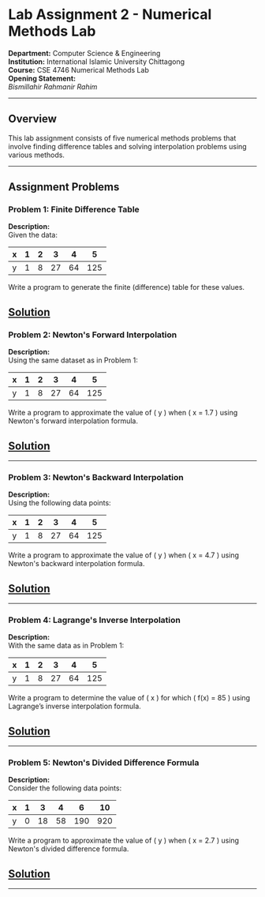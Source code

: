 # Lab Assignment 2 - Numerical Methods Lab

**Department:** Computer Science & Engineering  
 **Institution:** International Islamic University Chittagong  
 **Course:** CSE 4746 Numerical Methods Lab  
 **Opening Statement:**  
 _Bismillahir Rahmanir Rahim_

---

## Overview

This lab assignment consists of five numerical methods problems that involve finding difference tables and solving interpolation problems using various methods.

---

## Assignment Problems

### Problem 1: Finite Difference Table

**Description:**  
 Given the data:

| x   | 1   | 2   | 3   | 4   | 5   |
| --- | --- | --- | --- | --- | --- |
| y   | 1   | 8   | 27  | 64  | 125 |

Write a program to generate the finite (difference) table for these values.

## [**Solution**](https://github.com/MM-Mamunn/Numerical-Method-Lab/blob/main/Mid%20Term/Lab%20Assignment%202/Lab%20Assignment%202.1.cpp)

### Problem 2: Newton's Forward Interpolation

**Description:**  
 Using the same dataset as in Problem 1:

| x   | 1   | 2   | 3   | 4   | 5   |
| --- | --- | --- | --- | --- | --- |
| y   | 1   | 8   | 27  | 64  | 125 |

Write a program to approximate the value of \( y \) when \( x = 1.7 \) using Newton's forward interpolation formula.

## [**Solution**](https://github.com/MM-Mamunn/Numerical-Method-Lab/blob/main/Mid%20Term/Lab%20Assignment%202/Lab%20Assignment%202.2.cpp)

---

### Problem 3: Newton's Backward Interpolation

**Description:**  
 Using the following data points:

| x   | 1   | 2   | 3   | 4   | 5   |
| --- | --- | --- | --- | --- | --- |
| y   | 1   | 8   | 27  | 64  | 125 |

Write a program to approximate the value of \( y \) when \( x = 4.7 \) using Newton's backward interpolation formula.

## [**Solution**](https://github.com/MM-Mamunn/Numerical-Method-Lab/blob/main/Mid%20Term/Lab%20Assignment%202/Lab%20Assignment%202.3.cpp)

---

### Problem 4: Lagrange's Inverse Interpolation

**Description:**  
 With the same data as in Problem 1:

| x   | 1   | 2   | 3   | 4   | 5   |
| --- | --- | --- | --- | --- | --- |
| y   | 1   | 8   | 27  | 64  | 125 |

Write a program to determine the value of \( x \) for which \( f(x) = 85 \) using Lagrange’s inverse interpolation formula.

## [**Solution**](https://github.com/MM-Mamunn/Numerical-Method-Lab/blob/main/Mid%20Term/Lab%20Assignment%202/Lab%20Assignment%202.4.cpp)

---

### Problem 5: Newton's Divided Difference Formula

**Description:**  
 Consider the following data points:

| x   | 1   | 3   | 4   | 6   | 10  |
| --- | --- | --- | --- | --- | --- |
| y   | 0   | 18  | 58  | 190 | 920 |

Write a program to approximate the value of \( y \) when \( x = 2.7 \) using Newton's divided difference formula.

## [**Solution**](https://github.com/MM-Mamunn/Numerical-Method-Lab/blob/main/Mid%20Term/Lab%20Assignment%202/Lab%20Assignment%202.5%20-%20better.cpp)

---
